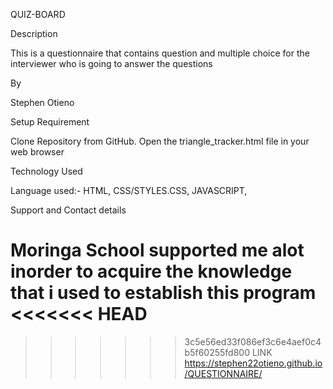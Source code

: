 QUIZ-BOARD

Description

This is a questionnaire that contains question and multiple choice for the
interviewer who is going to answer the questions

By 

Stephen Otieno

Setup Requirement

 Clone Repository from GitHub.
 Open the triangle_tracker.html file in your web browser
 
Technology Used

Language used:- HTML, CSS/STYLES.CSS,  JAVASCRIPT,

Support and Contact details

Moringa School supported me alot inorder to acquire the knowledge that i used
to establish this program
<<<<<<< HEAD
=======

>>>>>>> 3c5e56ed33f086ef3c6e4aef0c4b5f60255fd800
LINK https://stephen22otieno.github.io/QUESTIONNAIRE/
